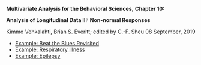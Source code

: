 **Multivariate Analysis for the Behavioral Sciences,**
**Chapter 10:**

**Analysis of Longitudinal Data III: Non-normal Responses**

Kimmo Vehkalahti, Brian S. Everitt; edited by C.-F. Sheu
08 September, 2019

- [Example: Beat the Blues Revisited](BtB.md)
- [Example: Respiratory Illness](Respiratory.md)
- [Example: Epilepsy](Epilepsy.md)
